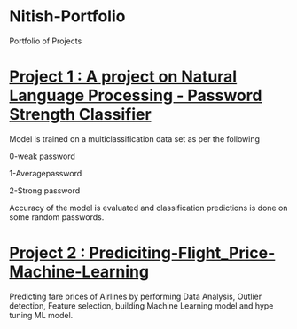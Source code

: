 # Nitish-Portfolio
Portfolio of Projects

# [Project 1 : A project on Natural Language Processing - Password Strength Classifier](https://github.com/nitishbuzzpro/-Password_Strength_Classifier.git)

Model is trained on a multiclassification data set as per the following

0-weak password

1-Averagepassword

2-Strong password

Accuracy of the model is evaluated and classification predictions is done on some random passwords.


# [Project 2 : Prediciting-Flight_Price-Machine-Learning](https://github.com/nitishbuzzpro/Prediciting-Flight_Price---Machine-Learning.git)
Predicting fare prices of Airlines by performing Data Analysis, Outlier detection, Feature selection, building Machine Learning model and hype tuning ML model.
